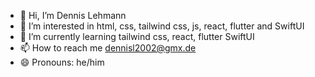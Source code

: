 - 👋 Hi, I’m Dennis Lehmann
- 👀 I’m interested in html, css, tailwind css, js, react, flutter and SwiftUI
- 🌱 I’m currently learning tailwind css, react, flutter SwiftUI 
- 📫 How to reach me dennisl2002@gmx.de
- 😄 Pronouns: he/him

<!---
YxngDjin/YxngDjin is a ✨ special ✨ repository because its `README.md` (this file) appears on your GitHub profile.
You can click the Preview link to take a look at your changes.
--->
